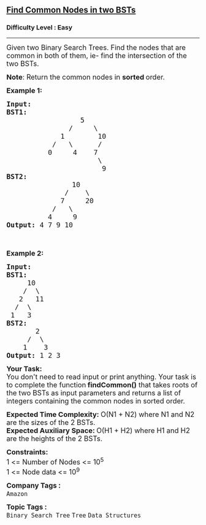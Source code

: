 <h2><a href="https://practice.geeksforgeeks.org/problems/print-common-nodes-in-bst/1?timeMachineDate=2023-10-14">Find Common Nodes in two BSTs</a></h2><h3>Difficulty Level : Easy</h3><hr><div class="problems_problem_content__Xm_eO"><p><span style="font-size: 18px;">Given two Binary Search Trees. Find&nbsp;the&nbsp;nodes that are common in both of them, ie-&nbsp;find the intersection of the two BSTs.</span></p>
<p><span style="font-size: 18px;"><strong>Note</strong>: Return&nbsp;</span><span style="font-size: 18px;">the common nodes in <strong>sorted </strong>order.</span></p>
<p><span style="font-size: 18px;"><strong>Example 1:</strong></span></p>
<pre><span style="font-size: 18px;"><strong>Input:
</strong></span><strong><span style="font-size: 18px;">BST1:
</span></strong> <span style="font-size: 18px;">&nbsp; &nbsp; &nbsp; &nbsp; &nbsp; &nbsp;&nbsp;&nbsp; &nbsp; &nbsp;5
 &nbsp;&nbsp; &nbsp; &nbsp; &nbsp; &nbsp; &nbsp; &nbsp;/ &nbsp; &nbsp; \
 &nbsp;&nbsp; &nbsp; &nbsp; &nbsp; &nbsp; &nbsp;1 &nbsp; &nbsp; &nbsp;  10
 &nbsp;&nbsp; &nbsp; &nbsp; &nbsp; &nbsp;/ &nbsp; \ &nbsp; &nbsp;  /
 &nbsp;&nbsp; &nbsp; &nbsp; &nbsp; 0 &nbsp; &nbsp; 4&nbsp;&nbsp;&nbsp; 7
 &nbsp; &nbsp; &nbsp; &nbsp; &nbsp; &nbsp; &nbsp; &nbsp; &nbsp; &nbsp;  \
 &nbsp; &nbsp; &nbsp; &nbsp; &nbsp; &nbsp; &nbsp; &nbsp; &nbsp; &nbsp; &nbsp;&nbsp;9
</span><strong><span style="font-size: 18px;">BST2:
</span></strong> <span style="font-size: 18px;">&nbsp; &nbsp; &nbsp; &nbsp; &nbsp; &nbsp; &nbsp;&nbsp; 10 
&nbsp;&nbsp; &nbsp; &nbsp; &nbsp; &nbsp; &nbsp;  / &nbsp; &nbsp;\
 &nbsp;&nbsp; &nbsp; &nbsp; &nbsp; &nbsp; &nbsp;7&nbsp; &nbsp; &nbsp;20
 &nbsp;&nbsp; &nbsp; &nbsp; &nbsp; &nbsp;/ &nbsp; \ 
&nbsp;&nbsp; &nbsp; &nbsp; &nbsp;  4&nbsp; &nbsp; &nbsp;9
<strong>Output: </strong>4 7 9 10

</span></pre>
<p><span style="font-size: 18px;"><strong>Example 2:</strong></span></p>
<pre><span style="font-size: 18px;"><strong>Input:
BST1:
</strong>&nbsp;    10
&nbsp;   /  \
&nbsp;  2   11
&nbsp; /  \
&nbsp;1   3
<strong>BST2:
</strong>&nbsp;      2
&nbsp;    /  \
&nbsp;   1    3
<strong>Output: </strong>1 2 3
</span></pre>
<p><strong><span style="font-size: 18px;">Your Task:</span></strong><br><span style="font-size: 18px;">You don't need to read input or print anything. Your task is to complete the function</span><span style="font-size: 18px;"><strong>&nbsp;findCommon()</strong> that takes roots of the two&nbsp;BSTs as input parameters and returns a list of integers&nbsp;containing the common nodes in&nbsp;sorted order.&nbsp;</span></p>
<p><span style="font-size: 18px;"><strong>Expected Time Complexity:&nbsp;</strong>O(N1 + N2) where N1 and N2 are the sizes of the 2 BSTs.<br><strong>Expected Auxiliary Space:&nbsp;</strong>O(H1 + H2) where H1 and H2 are the heights of the 2 BSTs.</span></p>
<p><span style="font-size: 18px;"><strong>Constraints:</strong><br>1 &lt;= Number of Nodes &lt;= 10<sup>5</sup><br>1 &lt;= Node data &lt;= 10<sup>9</sup></span></p></div><p><span style=font-size:18px><strong>Company Tags : </strong><br><code>Amazon</code>&nbsp;<br><p><span style=font-size:18px><strong>Topic Tags : </strong><br><code>Binary Search Tree</code>&nbsp;<code>Tree</code>&nbsp;<code>Data Structures</code>&nbsp;